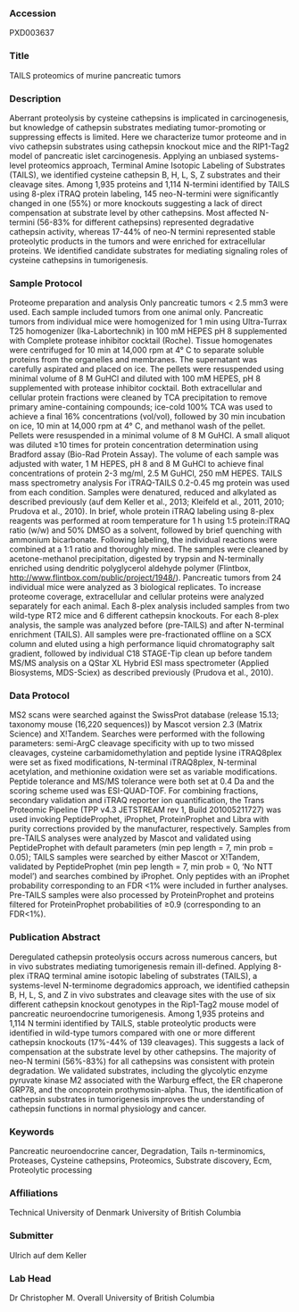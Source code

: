 ### Accession
PXD003637

### Title
TAILS proteomics of murine pancreatic tumors

### Description
Aberrant proteolysis by cysteine cathepsins is implicated in carcinogenesis, but knowledge of cathepsin substrates mediating tumor-promoting or suppressing effects is limited. Here we characterize tumor proteome and in vivo cathepsin substrates using cathepsin knockout mice and the RIP1-Tag2 model of pancreatic islet carcinogenesis. Applying an unbiased systems-level proteomics approach, Terminal Amine Isotopic Labeling of Substrates (TAILS), we identified cysteine cathepsin B, H, L, S, Z substrates and their cleavage sites. Among 1,935 proteins and 1,114 N-termini identified by TAILS using 8-plex iTRAQ protein labeling, 145 neo-N-termini were significantly changed in one (55%) or more knockouts suggesting a lack of direct compensation at substrate level by other cathepsins. Most affected N-termini (56-83% for different cathepsins) represented degradative cathepsin activity, whereas 17-44% of neo-N termini represented stable proteolytic products in the tumors and were enriched for extracellular proteins. We identified candidate substrates for mediating signaling roles of cysteine cathepsins in tumorigenesis.

### Sample Protocol
Proteome preparation and analysis  Only pancreatic tumors < 2.5 mm3 were used. Each sample included tumors from one animal only. Pancreatic tumors from individual mice were homogenized for 1 min using Ultra-Turrax T25 homogenizer (Ika-Labortechnik) in 100 mM HEPES pH 8 supplemented with Complete protease inhibitor cocktail (Roche). Tissue homogenates were centrifuged for 10 min at 14,000 rpm at 4° C to separate soluble proteins from the organelles and membranes. The supernatant was carefully aspirated and placed on ice. The pellets were resuspended using minimal volume of 8 M GuHCl and diluted with 100 mM HEPES, pH 8 supplemented with protease inhibitor cocktail. Both extracellular and cellular protein fractions were cleaned by TCA precipitation to remove primary amine-containing compounds; ice-cold 100% TCA was used to achieve a final 16% concentrations (vol/vol), followed by 30 min incubation on ice, 10 min at 14,000 rpm at 4° C, and methanol wash of the pellet. Pellets were resuspended in a minimal volume of 8 M GuHCl. A small aliquot was diluted ≥10 times for protein concentration determination using Bradford assay (Bio-Rad Protein Assay). The volume of each sample was adjusted with water, 1 M HEPES, pH 8 and 8 M GuHCl to achieve final concentrations of protein 2-3 mg/ml, 2.5 M GuHCl, 250 mM HEPES.  TAILS mass spectrometry analysis  For iTRAQ-TAILS 0.2-0.45 mg protein was used from each condition. Samples were denatured, reduced and alkylated as described previously (auf dem Keller et al., 2013; Kleifeld et al., 2011, 2010; Prudova et al., 2010). In brief, whole protein iTRAQ labeling using 8-plex reagents was performed at room temperature for 1 h using 1:5 protein:iTRAQ ratio (w/w) and 50% DMSO as a solvent, followed by brief quenching with ammonium bicarbonate. Following labeling, the individual reactions were combined at a 1:1 ratio and thoroughly mixed. The samples were cleaned by acetone-methanol precipitation, digested by trypsin and N-terminally enriched using dendritic polyglycerol aldehyde polymer (Flintbox, http://www.flintbox.com/public/project/1948/). Pancreatic tumors from 24 individual mice were analyzed as 3 biological replicates. To increase proteome coverage, extracellular and cellular proteins were analyzed separately for each animal. Each 8-plex analysis included samples from two wild-type RT2 mice and 6 different cathepsin knockouts. For each 8-plex analysis, the sample was analyzed before (pre-TAILS) and after N-terminal enrichment (TAILS). All samples were pre-fractionated offline on a SCX column and eluted using a high performance liquid chromatography salt gradient, followed by individual C18 STAGE-Tip clean up before tandem MS/MS analysis on a QStar XL Hybrid ESI mass spectrometer (Applied Biosystems, MDS-Sciex) as described previously (Prudova et al., 2010).

### Data Protocol
MS2 scans were searched against the SwissProt database (release 15.13; taxonomy mouse (16,220 sequences)) by Mascot version 2.3 (Matrix Science) and X!Tandem. Searches were performed with the following parameters: semi-ArgC cleavage specificity with up to two missed cleavages, cysteine carbamidomethylation and peptide lysine iTRAQ8plex were set as fixed modifications, N-terminal iTRAQ8plex, N-terminal acetylation, and methionine oxidation were set as variable modifications. Peptide tolerance and MS/MS tolerance were both set at 0.4 Da and the scoring scheme used was ESI-QUAD-TOF. For combining fractions, secondary validation and iTRAQ reporter ion quantification, the Trans Proteomic Pipeline (TPP v4.3 JETSTREAM rev 1, Build 201005211727) was used invoking PeptideProphet, iProphet, ProteinProphet and Libra with purity corrections provided by the manufacturer, respectively. Samples from pre-TAILS analyses were analyzed by Mascot and validated using PeptideProphet with default parameters (min pep length = 7, min prob = 0.05); TAILS samples were searched by either Mascot or X!Tandem, validated by PeptideProphet (min pep length = 7, min prob = 0, ‘No NTT model’) and searches combined by iProphet. Only peptides with an iProphet probability corresponding to an FDR <1% were included in further analyses. Pre-TAILS samples were also processed by ProteinProphet and proteins filtered for ProteinProphet probabilities of ≥0.9 (corresponding to an FDR<1%).

### Publication Abstract
Deregulated cathepsin proteolysis occurs across numerous cancers, but in&#xa0;vivo substrates mediating tumorigenesis remain ill-defined. Applying 8-plex iTRAQ terminal amine isotopic labeling of substrates (TAILS), a systems-level N-terminome degradomics approach, we identified cathepsin B, H, L, S, and Z&#xa0;in&#xa0;vivo substrates and cleavage sites with the use of&#xa0;six different cathepsin knockout genotypes in the&#xa0;Rip1-Tag2 mouse model of pancreatic neuroendocrine tumorigenesis. Among 1,935 proteins and 1,114&#xa0;N termini identified by TAILS, stable proteolytic&#xa0;products were identified in wild-type tumors compared with one or more different cathepsin knockouts (17%-44% of 139 cleavages). This suggests a lack of compensation at the substrate level by other cathepsins. The majority of neo-N termini (56%-83%) for all cathepsins was consistent with protein degradation. We validated substrates, including the glycolytic enzyme pyruvate kinase M2 associated with the Warburg effect, the ER chaperone GRP78, and the oncoprotein prothymosin-alpha. Thus, the identification of cathepsin substrates in tumorigenesis improves the understanding of cathepsin functions in normal physiology and cancer.

### Keywords
Pancreatic neuroendocrine cancer, Degradation, Tails n-terminomics, Proteases, Cysteine cathepsins, Proteomics, Substrate discovery, Ecm, Proteolytic processing

### Affiliations
Technical University of Denmark
University of British Columbia

### Submitter
Ulrich auf dem Keller

### Lab Head
Dr Christopher M. Overall
University of British Columbia



